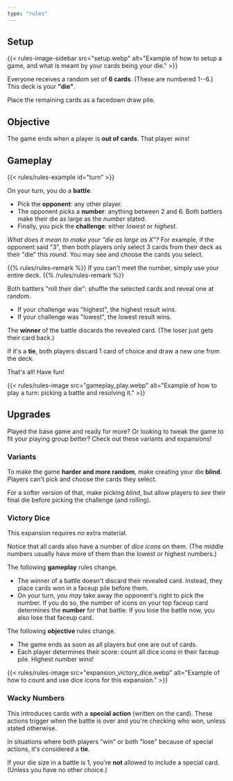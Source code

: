 ```yaml
---
type: "rules"
---
```


## Setup

{{<  rules-image-sidebar src="setup.webp" alt="Example of how to setup a game, and what is meant by your cards being your die." >}}

Everyone receives a random set of **6 cards**. (These are numbered 1--6.) This deck is your **"die"**.

Place the remaining cards as a facedown draw pile.



## Objective

The game ends when a player is **out of cards**. That player wins!


## Gameplay

{{< rules/rules-example id="turn" >}}

On your turn, you do a **battle**.

* Pick the **opponent**: any other player.
* The opponent picks a **number**: anything between 2 and 6. Both battlers make their die as large as the _number_ stated. 
* Finally, you pick the **challenge**: either _lowest_ or _highest_.

_What does it mean to make your "die as large as X"?_ For example, if the opponent said "3", then both players only select 3 cards from their deck as their "die" this round. You may see and choose the cards you select. 

{{% rules/rules-remark %}}
If you can't meet the number, simply use your entire deck.
{{% /rules/rules-remark %}}

Both battlers "roll their die": shuffle the selected cards and reveal one at random.

* If your challenge was "highest", the highest result wins. 
* If your challenge was "lowest", the lowest result wins.

The **winner** of the battle discards the revealed card. (The loser just gets their card back.)

If it's a **tie**, both players discard 1 card of choice and draw a new one from the deck.

That's all! Have fun!

{{< rules/rules-image src="gameplay_play.webp" alt="Example of how to play a turn: picking a battle and resolving it." >}}


## Upgrades

Played the base game and ready for more? Or looking to tweak the game to fit your playing group better? Check out these variants and expansions!

### Variants

To make the game **harder and more random**, make creating your die **blind**. Players can't pick and choose the cards they select.

For a softer version of that, make picking _blind_, but allow players to _see_ their final die before picking the challenge (and rolling).


### Victory Dice

This expansion requires _no_ extra material.

Notice that all cards also have a number of _dice icons_ on them. (The middle numbers usually have more of them than the lowest or highest numbers.)

The following **gameplay** rules change.

* The winner of a battle doesn't discard their revealed card. Instead, they place cards won in a faceup pile before them.
* On your turn, you _may_ take away the opponent's right to pick the number. If you do so, the number of icons on your top faceup card determines the **number** for that battle. If you lose the battle now, you also lose that faceup card.

The following **objective** rules change.
* The game ends as soon as all players but one are out of cards. 
* Each player determines their score: count all dice icons in their faceup pile. Highest number wins!

<!--- VARIANT: In case of a tie, check the number of dice icons on the cards, and apply the challenge to those? (Would require pretty major randomization on those icons, which is probably not great.) --->

{{< rules/rules-image src="expansion_victory_dice.webp" alt="Example of how to count and use dice icons for this expansion." >}}


### Wacky Numbers

This introduces cards with a **special action** (written on the card). These actions trigger when the battle is over and you're checking who won, unless stated otherwise.

In situations where both players "win" or both "lose" because of special actions, it's considered a **tie**.

If your die size in a battle is 1, you're **not** allowed to include a special card. (Unless you have no other choice.)




